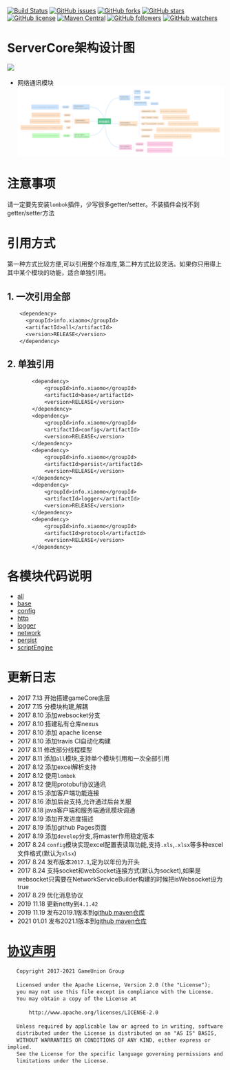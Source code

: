 
[![Build Status](https://travis-ci.org/GameUnion/ServerCore.svg?branch=master)](https://travis-ci.org/GameUnion/ServerCore)
[![GitHub issues](https://img.shields.io/github/issues/GameUnion/ServerCore.svg)](https://github.com/GameUnion/ServerCore/issues)
[![GitHub forks](https://img.shields.io/github/forks/GameUnion/ServerCore.svg)](https://github.com/GameUnion/ServerCore/network)
[![GitHub stars](https://img.shields.io/github/stars/GameUnion/ServerCore.svg)](https://github.com/GameUnion/ServerCore/stargazers)
[![GitHub license](https://img.shields.io/badge/license-Apache%202-blue.svg)](https://raw.githubusercontent.com/GameUnion/ServerCore/master/LICENSE)
[![Maven Central](https://img.shields.io/maven-central/v/org.apache.maven/apache-maven.svg)]()
[![GitHub followers](https://img.shields.io/github/followers/houko.svg?style=social&label=Follow)]()
[![GitHub watchers](https://img.shields.io/github/watchers/GameUnion/ServerCore.svg?style=social&label=Watch)]()

# ServerCore架构设计图
![](https://static.xiaomo.info/image/project/GameCore.png)


- 网络通讯模块
![](/screenshot/network.png)


# 注意事项
请一定要先安装`lombok`插件，少写很多getter/setter。不装插件会找不到getter/setter方法

# 引用方式
第一种方式比较方便,可以引用整个标准库,第二种方式比较灵活。如果你只用得上其中某个模块的功能，适合单独引用。

## 1. 一次引用全部

```
    <dependency>
      <groupId>info.xiaomo</groupId>
      <artifactId>all</artifactId>
      <version>RELEASE</version>
    </dependency>
```

## 2. 单独引用

```
        <dependency>
            <groupId>info.xiaomo</groupId>
            <artifactId>base</artifactId>
            <version>RELEASE</version>
        </dependency>
        <dependency>
            <groupId>info.xiaomo</groupId>
            <artifactId>config</artifactId>
            <version>RELEASE</version>
        </dependency>
        <dependency>
            <groupId>info.xiaomo</groupId>
            <artifactId>persist</artifactId>
            <version>RELEASE</version>
        </dependency>
        <dependency>
            <groupId>info.xiaomo</groupId>
            <artifactId>logger</artifactId>
            <version>RELEASE</version>
        </dependency>
        <dependency>
            <groupId>info.xiaomo</groupId>
            <artifactId>protocol</artifactId>
            <version>RELEASE</version>
        </dependency>
```

# 各模块代码说明

- [all](/all/README.md)
- [base](/base/README.md)
- [config](/config/README.md)
- [http](/http/README.md)
- [logger](/logger/README.md)
- [network](/network/README.md)
- [persist](/persist/README.md)
- [scriptEngine](/scriptEngine/README.md)


# 更新日志
- 2017 7.13 开始搭建gameCore底层
- 2017 7.15 分模块构建,解耦
- 2017 8.10 添加websocket分支
- 2017 8.10 搭建私有仓库nexus
- 2017 8.10 添加 apache license 
- 2017 8.10 添加travis CI自动化构建
- 2017 8.11 修改部分线程模型
- 2017 8.11 添加`all`模块,支持单个模块引用和一次全部引用
- 2017 8.12 添加excel解析支持
- 2017 8.12 使用`lombok`
- 2017 8.12 使用protobuf协议通讯
- 2017 8.15 添加客户端功能连接
- 2017 8.16 添加后台支持,允许通过后台关服
- 2017 8.18 java客户端和服务端通讯模块调通    
- 2017 8.19 添加开发进度描述
- 2017 8.19 添加github Pages页面
- 2017 8.19 添加`develop`分支,将master作用稳定版本
- 2017 8.24 `config`模块实现excel配置表读取功能,支持`.xls`,`.xlsx`等多种excel文件格式(默认为`xlsx`)
- 2017 8.24 发布版本`2017.1`,定为以年份为开头
- 2017 8.24 支持socket和webSocket连接方式(默认为socket),如果是websocket只需要在NetworkServiceBuilder构建的时候把isWebsocket设为true
- 2017 8.29 优化消息协议
- 2019 11.18 更新netty到`4.1.42`
- 2019 11.19 发布2019.1版本到[github maven仓库](https://github.com/GameUnion/ServerCore/packages)
- 2021 01.01 发布2021.1版本到[github maven仓库](https://github.com/GameUnion/ServerCore/packages)



# [协议声明](LICENSE)

       Copyright 2017-2021 GameUnion Group
    
       Licensed under the Apache License, Version 2.0 (the "License");
       you may not use this file except in compliance with the License.
       You may obtain a copy of the License at
    
           http://www.apache.org/licenses/LICENSE-2.0
    
       Unless required by applicable law or agreed to in writing, software
       distributed under the License is distributed on an "AS IS" BASIS,
       WITHOUT WARRANTIES OR CONDITIONS OF ANY KIND, either express or implied.
       See the License for the specific language governing permissions and
       limitations under the License.
